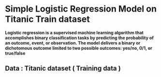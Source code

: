 # Simple Logistic Regression Model on Titanic Train dataset

**Logistic regression is a supervised machine learning algorithm that accomplishes binary classification tasks by predicting the probability of an outcome, event, or observation. The model delivers a binary or dichotomous outcome limited to two possible outcomes: yes/no, 0/1, or true/false**

## Data : Titanic dataset ( Training data )
